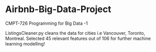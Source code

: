 # Airbnb-Big-Data-Project
CMPT-726 Programming for Big Data -1

ListingsCleaner.py cleans the data for cities i.e Vancouver, Toronto, Montreal.
Selected 45 relevant features out of 106 for further machine learning modelling!
